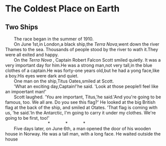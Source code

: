 # The Coldest Place on Earth

## Two Ships

&ensp;&ensp;&ensp;&ensp;The race began in the summer of 1910.  
&ensp;&ensp;&ensp;&ensp;On June 1st,in London,a black ship,the _Terra Nova_,went down the river Thames to the sea.
Thousands of people stood by the river to wath it.They were all exited and happy.  
&ensp;&ensp;&ensp;&ensp;On the _Terra Nova_ , Captain Robert Falcon Scott smiled quietly. It was a very important day for him.He was a strong man,not very tall,in the blue clothes of a captain.He was forty-one years old,but he had a yong face,like a boy.His eyes were dark and quiet.  
&ensp;&ensp;&ensp;&ensp;One man on the ship,Titus Oates,smiled at Scott.  
&ensp;&ensp;&ensp;&ensp;'What an exciting day,Captain!'he said. 'Look at those people!I feel like an impoertant man!'  
&ensp;&ensp;&ensp;&ensp;Scott laughed. 'You are important, Titus,'he said.'And you're going to be famous, too. We all are. Do you see this flag?' He looked at the big British flag at the back of the ship, and smiled at Otates. 'That flag is coming with us, 'he said.'In the Antarctic, I'm going to carry it under my clothes. We're going to be first, too!'  
&ensp;&ensp;&ensp;&ensp;&ensp;&ensp;&ensp;&ensp;&ensp;&ensp;&ensp;&ensp;&ensp;&ensp;&ensp;&ensp;&ensp;&ensp;&ensp; *&ensp;&ensp;&ensp;&ensp;&ensp; &ensp; *&ensp; &ensp;&ensp;&ensp;&ensp;&ensp; *  
&ensp;&ensp;&ensp;&ensp;Five days later, on June 6th, a man opened the door of his wooden house in Norway. He was a tall man, with a long face. He waited outside the house
